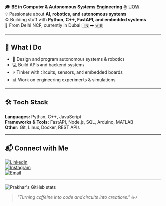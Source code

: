 
🎓 **BE in Computer & Autonomous Systems Engineering** @ [UOW](https://www.uow.edu.au)  
💡 Passionate about **AI, robotics, and autonomous systems**  
⚙️ Building stuff with **Python, C++, FastAPI, and embedded systems**  
📍 From Delhi NCR, currently in Dubai 🇮🇳 ➡️ 🇦🇪  

---

## 🚀 What I Do
- 🤖 Design and program autonomous systems & robotics
- 💻 Build APIs and backend systems
- ⚡ Tinker with circuits, sensors, and embedded boards
- 📊 Work on engineering experiments & simulations

---

## 🛠 Tech Stack
**Languages:** Python, C++, JavaScript  
**Frameworks & Tools:** FastAPI, Node.js, SQL, Arduino, MATLAB  
**Other:** Git, Linux, Docker, REST APIs  

---

## 📬 Connect with Me
[![LinkedIn](https://img.shields.io/badge/LinkedIn-0A66C2?style=for-the-badge&logo=linkedin&logoColor=white)](https://www.linkedin.com/in/prakhar-shukla-3b1852265/)  
[![Instagram](https://img.shields.io/badge/Instagram-DD2A7B?style=for-the-badge&logo=instagram&logoColor=white)](https://www.instagram.com/prakharrrshukla_?igsh=MTNnajYwMXF4dzhpdQ%3D%3D&utm_source=qr)  
[![Email](https://img.shields.io/badge/Email-D14836?style=for-the-badge&logo=gmail&logoColor=white)](mailto:prakharshukl@gmail.com)  

---

![Prakhar's GitHub stats](https://github-readme-stats.vercel.app/api?username=PrakharShukla&show_icons=true&theme=tokyonight)  

> *"Turning caffeine into code and circuits into creations."* ☕⚡  

